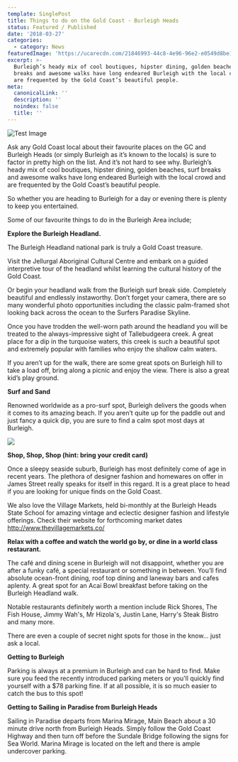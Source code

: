 ```yaml
---
template: SinglePost
title: Things to do on the Gold Coast - Burleigh Heads
status: Featured / Published
date: '2018-03-27'
categories:
  - category: News
featuredImage: 'https://ucarecdn.com/21846993-44c8-4e96-96e2-e0549d8be1d9/'
excerpt: >-
  Burleigh’s heady mix of cool boutiques, hipster dining, golden beaches, surf
  breaks and awesome walks have long endeared Burleigh with the local crowd and
  are frequented by the Gold Coast’s beautiful people.
meta:
  canonicalLink: ''
  description: ''
  noindex: false
  title: ''
---
```

![Test Image](/images/uploads/vyouw5byhlc.jpeg)

Ask any Gold Coast local about their favourite places on the GC and Burleigh Heads (or simply Burleigh as it’s known to the locals) is sure to factor in pretty high on the list.   And it’s not hard to see why.  Burleigh’s heady mix of cool boutiques, hipster dining, golden beaches, surf breaks and awesome walks have long endeared Burleigh with the local crowd and are frequented by the Gold Coast’s beautiful people.

So whether you are heading to Burleigh for a day or evening there is plenty to keep you entertained.

Some of our favourite things to do in the Burleigh Area include;

**Explore the Burleigh Headland.**

The Burleigh Headland national park is truly a Gold Coast treasure.  

Visit the Jellurgal Aboriginal Cultural Centre and embark on a guided interpretive tour of the headland   whilst learning the cultural history of the Gold Coast. 

Or begin your headland walk from the Burleigh surf break side. Completely beautiful and endlessly instaworthy.   Don’t forget your camera, there are so many wonderful photo opportunities including the classic palm-framed shot looking back across the ocean to the Surfers Paradise Skyline.   

Once you have trodden the well-worn path around the headland you will be treated to the always-impressive sight of Tallebudgeera creek.  A great place for a dip in the turquoise waters, this creek is such a beautiful spot and extremely popular with families who enjoy the shallow calm waters.

If you aren’t up for the walk, there are some great spots on Burleigh hill to take a load off, bring along a picnic and enjoy the view.  There is also a great kid’s play ground.

**Surf and Sand**

Renowned worldwide as a pro-surf spot, Burleigh delivers the goods when it comes to its amazing beach.   If you aren’t quite up for the paddle out and just fancy a quick dip, you are sure to find a calm spot most days at Burleigh.

![](https://ucarecdn.com/bfc9a668-3424-45d2-8f3e-e1b343b4df21/-/crop/2663x1347/0,275/-/preview/)

**Shop, Shop, Shop (hint: bring your credit card)**

Once a sleepy seaside suburb, Burleigh has most definitely come of age in recent years.   The plethora of designer fashion and homewares on offer in James Street really speaks for itself in this regard.  It is a great place to head if you are looking for unique finds on the Gold Coast.

We also love the Village Markets, held bi-monthly at the Burleigh Heads State School for amazing vintage and eclectic designer fashion and lifestyle offerings.  Check their website for forthcoming market dates http://www.thevillagemarkets.co/

**Relax with a coffee and watch the world go by,
 or dine in a world class restaurant.**

The café and dining scene in Burleigh will not disappoint, whether you are after a funky café, a special restaurant or something in between.   You’ll find absolute ocean-front dining, roof top dining and laneway bars and cafes aplenty.   A great spot for an Acai Bowl breakfast before taking on the Burleigh Headland walk.

Notable restaurants definitely worth a mention include Rick Shores, The Fish House, Jimmy Wah's, Mr Hizola's, Justin Lane, Harry's Steak Bistro and many more.

There are even a couple of secret night spots for those in the know... just ask a local.

**Getting to Burleigh**

Parking is always at a premium in Burleigh and can be hard to find. Make sure you feed the recently introduced parking meters or you'll quickly find yourself with a $78 parking fine. If at all possible, it is so much easier to catch the bus to this spot!

**Getting to Sailing in Paradise from Burleigh Heads**

Sailing in Paradise departs from Marina Mirage, Main Beach about a 30 minute drive north from Burleigh Heads.   Simply follow the Gold Coast Highway and then turn off before the Sundale Bridge following the signs for Sea World.    Marina Mirage is located on the left and there is ample undercover parking.

###
